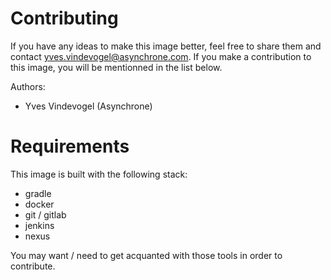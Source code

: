 # Contributing

If you have any ideas to make this image better, feel free to share them and contact yves.vindevogel@asynchrone.com.  If you make a contribution to this image, you will be mentionned in the list below.

Authors:

- Yves Vindevogel (Asynchrone)

# Requirements

This image is built with the following stack:

- gradle
- docker
- git / gitlab
- jenkins
- nexus

You may want / need to get acquanted with those tools in order to contribute.
